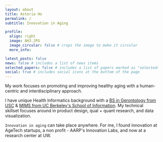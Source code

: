 ```yaml
---
layout: about
title: Astoria Ho
permalink: /
subtitle: Innovation in Aging

profile:
  align: right
  image: AH3.JPG
  image_circular: false # crops the image to make it circular
  more_info:

latest_posts: false
news: false # includes a list of news items
selected_papers: false # includes a list of papers marked as "selected={true}"
social: true # includes social icons at the bottom of the page
---
```


My work focuses on promoting and improving healthy aging with a human-centric and interdisciplinary approach. 

I have unique Health Informatics background with a [BS in Gerontology from USC](https://gero.usc.edu/) & [MIMS from UC Berkeley's School of Information](https://www.ischool.berkeley.edu/). My technical skillset focuses around in product design, qual + quant research, and data visualization. 

`Innovation in aging` can take place anywhere. For me, I found innovation at AgeTech startups, a non profit - AARP's Innovation Labs, and now at a research center at UW. 

